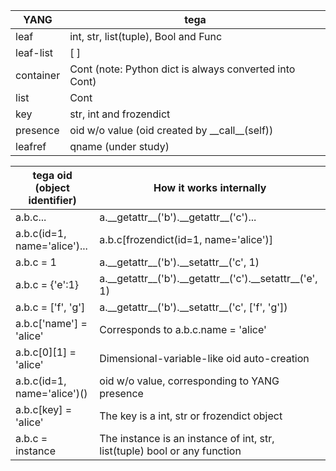 |YANG      |tega                                                    |
|----------|--------------------------------------------------------|
|leaf      |int, str, list(tuple), Bool and Func                    |
|leaf-list |[ ]                                                      |
|container |Cont (note: Python dict is always converted into Cont)  |
|list      |Cont                                                    |
|key       |str, int and frozendict                                 |
|presence  |oid w/o value (oid created by \_\_call\_\_(self))       |
|leafref   |qname (under study)                                     |


|tega oid (object identifier)   |How it works internally                                |
|-------------------------------|-------------------------------------------------------|
|a.b.c...                       |a.\_\_getattr\_\_('b').\_\_getattr\_\_('c')...                 |
|a.b.c(id=1, name='alice')...   |a.b.c[frozendict(id=1, name='alice')]                  |
|a.b.c = 1                      |a.\_\_getattr\_\_('b').\_\_setattr\_\_('c', 1)                 |
|a.b.c = {'e':1}                |a.\_\_getattr\_\_('b').\_\_getattr\_\_('c').\_\_setattr\_\_('e', 1)|
|a.b.c = ['f', 'g']             |a.\_\_getattr\_\_('b').\_\_setattr\_\_('c', ['f', 'g'])        |
|a.b.c['name'] = 'alice'        |Corresponds to a.b.c.name = 'alice'                    |
|a.b.c[0][1] = 'alice'          |Dimensional-variable-like oid auto-creation            |
|a.b.c(id=1, name='alice')()    |oid w/o value, corresponding to YANG presence          |
|a.b.c[key] = 'alice'           |The key is a int, str or frozendict object             |
|a.b.c = instance               |The instance is an instance of int, str, list(tuple) bool or any function|

